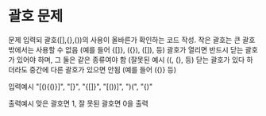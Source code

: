 괄호 문제
=====
문제
입력되 괄호([],{},())의 사용이 올바른가 확인하는 코드 작성.
작은 괄호는 큰 괄호 밖에서는 사용할 수 없음 (예를 들어 {[]}, ({}), ([]), 등)
괄호가 열리면 반드시 닫는 괄호가 있어야 하며, 그 둘은 같은 종류여야 함 (잘못된 예시 ((, (}, 등)
닫는 괄호가 있다 하더라도 중간에 다른 괄호가 있으면 안됨 (예를 들어 ({)} 등)

입력예시
"[(){()}]", "[}", "{[]}", "[())]", ")(", "{)"

출력예시
맞은 괄호면 1, 잘 못된 괄호면 0을 출력